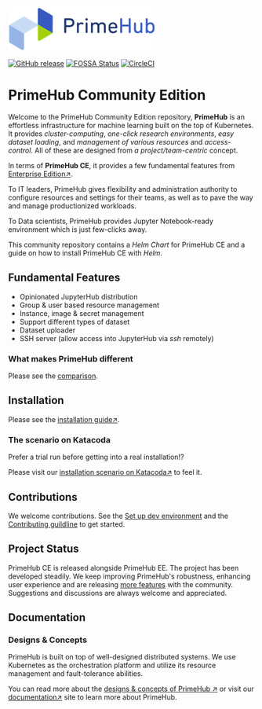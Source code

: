![logo](docs/media/logo.png?raw=true "PrimeHub")

[![GitHub release](https://img.shields.io/github/release/infuseAI/primehub/all.svg?style=flat-square)](https://github.com/infuseAI/primehub/releases)
[![FOSSA Status](https://app.fossa.com/api/projects/git%2Bgithub.com%2FInfuseAI%2Fprimehub.svg?type=shield)](https://app.fossa.com/projects/git%2Bgithub.com%2FInfuseAI%2Fprimehub?ref=badge_shield)
[![CircleCI](https://circleci.com/gh/InfuseAI/primehub.svg?style=shield)](https://circleci.com/gh/InfuseAI/primehub)

# PrimeHub Community Edition

Welcome to the PrimeHub Community Edition repository, **PrimeHub** is an effortless infrastructure for machine learning built on the top of Kubernetes. It provides *cluster-computing*, *one-click research environments*, *easy dataset loading*, and *management of various resources* and *access-control*. All of these are designed from *a project/team-centric* concept. 

In terms of **PrimeHub CE**, it provides a few fundamental features from [Enterprise Edition↗](https://www.infuseai.io/primehub).

To IT leaders, PrimeHub gives flexibility and administration authority to configure resources and settings for their teams, as well as to pave the way and manage productionized workloads.

To Data scientists, PrimeHub provides Jupyter Notebook-ready environment which is just few-clicks away.

This community repository contains a *Helm Chart* for PrimeHub CE and a guide on how to install PrimeHub CE with *Helm*.

## Fundamental Features

- Opinionated JupyterHub distribution
- Group & user based resource management
- Instance, image & secret management
- Support different types of dataset
- Dataset uploader
- SSH server (allow access into JupyterHub via *ssh* remotely)

### What makes PrimeHub different

Please see the [comparison](Comparison.md).

## Installation

Please see the [installation guide↗](https://docs.primehub.io/docs/getting_started/install_primehub_ce).

### The scenario on Katacoda

Prefer a trial run before getting into a real installation!?

Please visit our [installation scenario on Katacoda↗](https://www.katacoda.com/infuseai) to feel it.

## Contributions

We welcome contributions. See the [Set up dev environment](DevEnvironment.md) and the [Contributing guildline](CONTRIBUTING.md) to get started.

## Project Status

PrimeHub CE is released alongside PrimeHub EE. The project has been developed steadily. We keep improving PrimeHub's robustness, enhancing user experience and are releasing [more features](https://docs.primehub.io/docs/next/comparison) with the community. Suggestions and discussions are always welcome and
appreciated.

## Documentation

### Designs & Concepts

PrimeHub is built on top of well-designed distributed systems. We use Kubernetes as the orchestration platform and utilize its resource management and fault-tolerance abilities.

You can read more about the [designs & concepts of PrimeHub ↗](https://docs.primehub.io/docs/design/architecture) or visit our [documentation↗](https://docs.primehub.io/) site to learn more about PrimeHub.
